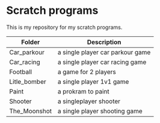 # Scratch programs

This is my repository for my scratch programs.

| Folder | Description |
| --- | --- |
| Car_parkour | a single player car parkour game
| Car_racing | a single player car racing game 
| Football | a game for 2 players
| Litle_bomber | a single player 1v1 game
| Paint | a prokram to paint
| Shooter | a singleplayer shooter
| The_Moonshot | a single player shooting game




